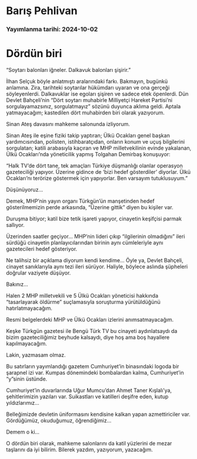 # Barış Pehlivan

### Yayımlanma tarihi: 2024-10-02

# Dördün biri

“Soytarı balonları iğneler. Dalkavuk balonları şişirir.”

İlhan Selçuk böyle anlatmıştı aralarındaki farkı. Bakmayın, bugünkü anlamına. Zira, tarihteki soytarılar hükümdarı uyaran ve ona gerçeği söyleyenlerdi. Dalkavuklar ise egoları şişiren ve sadece etek öpenlerdi. Dün Devlet Bahçeli’nin “Dört soytarı muhabirle Milliyetçi Hareket Partisi’ni sorgulayamazsınız, sorgulatmayız” sözünü duyunca aklıma geldi. Aptala yatmayacağım; kastedilen dört muhabirden biri olarak yazıyorum.

Sinan Ateş davasını mahkeme salonunda izliyorum.

Sinan Ateş ile eşine fiziki takip yaptıran; Ülkü Ocakları genel başkan yardımcısından, polisten, istihbaratçıdan, onların konum ve uçuş bilgilerini sorgulatan; katili arabasıyla kaçıran ve MHP milletvekilinin evinde yakalanan, Ülkü Ocakları’nda yöneticilik yapmış Tolgahan Demirbaş konuşuyor:

“Halk TV’de dört tane, tek amaçları Türkiye düşmanlığı olanlar operasyon gazeteciliği yapıyor. Üzerine gidince de ‘bizi hedef gösterdiler’ diyorlar. Ülkü Ocakları’nı terörize göstermek için yapıyorlar. Ben varsayım tutuklusuyum.”

Düşünüyoruz...

Demek, MHP’nin yayın organı Türkgün’ün manşetinden hedef gösterilmemizin perde arkasında, “Üzerine gittik” diyen bu kişiler var.

Duruşma bitiyor; katil bize tetik işareti yapıyor, cinayetin keşifçisi parmak sallıyor.

Üzerinden saatler geçiyor... MHP’nin lideri çıkıp “ilgilerinin olmadığını” ileri sürdüğü cinayetin planlayıcılarından birinin aynı cümleleriyle aynı gazetecileri hedef gösteriyor.

Ne talihsiz bir açıklama diyorum kendi kendime... Öyle ya, Devlet Bahçeli, cinayet sanıklarıyla aynı tezi ileri sürüyor. Haliyle, böylece aslında şüpheleri doğrular vaziyete düşüyor.

Bakınız...

Halen 2 MHP milletvekili ve 5 Ülkü Ocakları yöneticisi hakkında “tasarlayarak öldürme” suçlamasıyla soruşturma yürütüldüğünü hatırlatmayacağım.

Resmi belgelerdeki MHP ve Ülkü Ocakları izlerini anımsatmayacağım.

Keşke Türkgün gazetesi ile Bengü Türk TV bu cinayeti aydınlatsaydı da bizim gazeteciliğimiz beyhude kalsaydı, diye hoş ama boş hayallere kapılmayacağım.

Lakin, yazmasam olmaz.

Bu satırların yayımlandığı gazetem Cumhuriyet’in binasındaki logoda bir şarapnel izi var. Kumpas dönemindeki bombalardan kalma, Cumhuriyet’in “y”sinin üstünde.

Cumhuriyet’in duvarlarında Uğur Mumcu’dan Ahmet Taner Kışlalı’ya, şehitlerimizin yazıları var. Suikastları ve katilleri deşifre eden, kutup yıldızlarımız...

Belleğimizde devletin üniformasını kendisine kalkan yapan azmettiriciler var. Gördüğümüz, okuduğumuz, öğrendiğimiz...

Demem o ki...

O dördün biri olarak, mahkeme salonlarını da katil yüzlerini de mezar taşlarını da iyi bilirim. Bilerek yazdım, yazıyorum, yazacağım.

